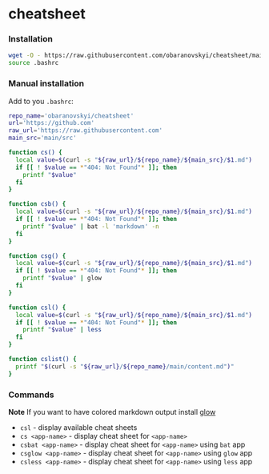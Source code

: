 # cheatsheet

### Installation


```bash
wget -O - https://raw.githubusercontent.com/obaranovskyi/cheatsheet/main/cheatsheet.sh >> ~/.bashrc && \
source .bashrc
```

### Manual installation

Add to you `.bashrc`:

```bash
repo_name='obaranovskyi/cheatsheet'
url='https://github.com'
raw_url='https://raw.githubusercontent.com'
main_src='main/src'

function cs() {
  local value=$(curl -s "${raw_url}/${repo_name}/${main_src}/$1.md")
  if [[ ! $value == *"404: Not Found"* ]]; then
    printf "$value"
  fi
}

function csb() {
  local value=$(curl -s "${raw_url}/${repo_name}/${main_src}/$1.md")
  if [[ ! $value == *"404: Not Found"* ]]; then
    printf "$value" | bat -l 'markdown' -n
  fi
}

function csg() {
  local value=$(curl -s "${raw_url}/${repo_name}/${main_src}/$1.md")
  if [[ ! $value == *"404: Not Found"* ]]; then
    printf "$value" | glow
  fi
}

function csl() {
  local value=$(curl -s "${raw_url}/${repo_name}/${main_src}/$1.md")
  if [[ ! $value == *"404: Not Found"* ]]; then
    printf "$value" | less
  fi
}

function cslist() {
  printf "$(curl -s "${raw_url}/${repo_name}/main/content.md")"
}
```


### Commands

**Note** If you want to have colored markdown output install [glow](https://github.com/charmbracelet/glow)

- `csl` - display available cheat sheets
- `cs <app-name>` - display cheat sheet for `<app-name>`
- `csbat <app-name>` - display cheat sheet for `<app-name>` using `bat` app
- `csglow <app-name>` - display cheat sheet for `<app-name>` using `glow` app
- `csless <app-name>` - display cheat sheet for `<app-name>` using `less` app

